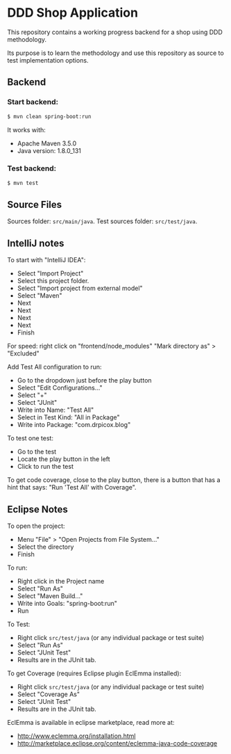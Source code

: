 DDD Shop Application
====================

This repository contains a working progress backend for a shop using DDD methodology.

Its purpose is to learn the methodology and use this repository as source to test implementation options.


Backend
-------

### Start backend:

```bash
$ mvn clean spring-boot:run
```

It works with:
- Apache Maven 3.5.0
- Java version: 1.8.0_131

### Test backend:

```bash
$ mvn test
```



Source Files
-------------

Sources folder: `src/main/java`.
Test sources folder: `src/test/java`.



IntelliJ notes
--------------

To start with "IntelliJ IDEA":

- Select "Import Project"
- Select this project folder.
- Select "Import project from external model"
- Select "Maven"
- Next
- Next
- Next
- Next
- Finish

For speed: right click on "frontend/node_modules" "Mark directory as" > "Excluded"

Add Test All configuration to run:
- Go to the dropdown just before the play button
- Select "Edit Configurations..."
- Select "+"
- Select "JUnit"
- Write into Name: "Test All"
- Select in Test Kind: "All in Package"
- Write into Package: "com.drpicox.blog"

To test one test:
- Go to the test
- Locate the play button in the left
- Click to run the test

To get code coverage, close to the play button, there is a button that has a hint that says: "Run 'Test All' with Coverage".


Eclipse Notes
-------------

To open the project: 
- Menu "File" > "Open Projects from File System..."
- Select the directory
- Finish

To run:
- Right click in the Project name
- Select "Run As"
- Select "Maven Build..."
- Write into Goals: "spring-boot:run"
- Run

To Test:
- Right click `src/test/java` (or any individual package or test suite)
- Select "Run As"
- Select "JUnit Test"
- Results are in the JUnit tab.

To get Coverage (requires Eclipse plugin EclEmma installed):
- Right click `src/test/java` (or any individual package or test suite)
- Select "Coverage As"
- Select "JUnit Test"
- Results are in the JUnit tab.

EclEmma is available in eclipse marketplace, read more at:
- http://www.eclemma.org/installation.html
- http://marketplace.eclipse.org/content/eclemma-java-code-coverage
